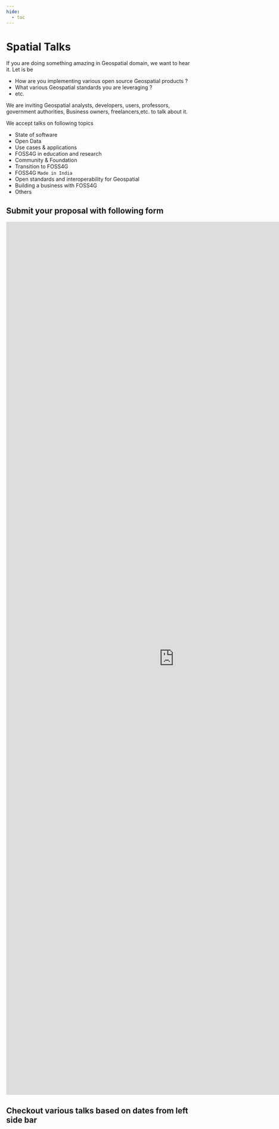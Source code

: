 ```yaml
---
hide:
  - toc
---
```

# Spatial Talks 

If you are doing something amazing in Geospatial domain, we want to hear it. Let is be 

- How are you implementing various open source Geospatial products ? 
- What various Geospatial standards you are leveraging ?
- etc.


We are inviting Geospatial analysts, developers, users, professors, government authorities, Business owners, freelancers,etc. to talk about it. 

We accept talks on following topics

- State of software
- Open Data
- Use cases & applications
- FOSS4G in education and research
- Community & Foundation
- Transition to FOSS4G
- FOSS4G `Made in India`
- Open standards and interoperability for Geospatial
- Building a business with FOSS4G
- Others


## Submit your proposal with following form

<iframe src="https://docs.google.com/forms/d/e/1FAIpQLSeyDNqJJ8VyKUlBY6cV8fyMzOBYZIwi9k6fsy_HGwHZIu1QOg/viewform?embedded=true" width="900" height="2341" frameborder="0" marginheight="0" marginwidth="0">Loading…</iframe>

## Checkout various talks based on dates from left side bar
